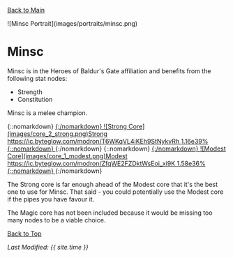 [Back to Main](index.md)

<span id="minsc">
![Minsc Portrait](images/portraits/minsc.png)
</span>

# Minsc

Minsc is in the Heroes of Baldur's Gate affiliation and benefits from the following stat nodes:

* Strength
* Constitution

Minsc is a melee champion.

<span class="modronColumn">
{::nomarkdown}
    <a href="https://ic.byteglow.com/modron/T6WKqVL4iKEh9StNykvRh" target="_blank">
{:/nomarkdown}
    <span class="modronRow">
        <span class="modronIconFull">
            ![Strong Core](images/core_2_strong.png)Strong
        </span>
        <span class="modronLink">
            https://ic.byteglow.com/modron/T6WKqVL4iKEh9StNykvRh
        </span>
        <span class="modronDamage">
            1.16e39%
        </span>
    </span>
{::nomarkdown}
    </a>
{:/nomarkdown}
{::nomarkdown}
    <a href="https://ic.byteglow.com/modron/ZfqWE2FZDktWsEoi_xi9K" target="_blank">
{:/nomarkdown}
    <span class="modronRow">
        <span class="modronIconFull">
            ![Modest Core](images/core_1_modest.png)Modest
        </span>
        <span class="modronLink">
            https://ic.byteglow.com/modron/ZfqWE2FZDktWsEoi_xi9K
        </span>
        <span class="modronDamage">
            1.58e36%
        </span>
    </span>
{::nomarkdown}
    </a>
{:/nomarkdown}
</span>

The Strong core is far enough ahead of the Modest core that it's the best one to use for Minsc. That said - you could potentially use the Modest core if the pipes you have favour it.

The Magic core has not been included because it would be missing too many nodes to be a viable choice.

[Back to Top](#top)

*Last Modified: {{ site.time }}*